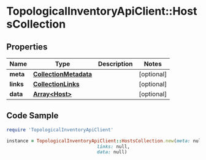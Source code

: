 # TopologicalInventoryApiClient::HostsCollection

## Properties

Name | Type | Description | Notes
------------ | ------------- | ------------- | -------------
**meta** | [**CollectionMetadata**](CollectionMetadata.md) |  | [optional] 
**links** | [**CollectionLinks**](CollectionLinks.md) |  | [optional] 
**data** | [**Array&lt;Host&gt;**](Host.md) |  | [optional] 

## Code Sample

```ruby
require 'TopologicalInventoryApiClient'

instance = TopologicalInventoryApiClient::HostsCollection.new(meta: null,
                                 links: null,
                                 data: null)
```


